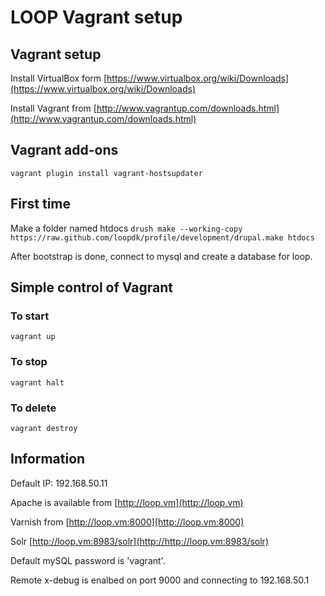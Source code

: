 # LOOP Vagrant setup

## Vagrant setup
Install VirtualBox form [https://www.virtualbox.org/wiki/Downloads](https://www.virtualbox.org/wiki/Downloads)

Install Vagrant from [http://www.vagrantup.com/downloads.html](http://www.vagrantup.com/downloads.html)

## Vagrant add-ons
`vagrant plugin install vagrant-hostsupdater`

## First time
Make a folder named htdocs
`drush make --working-copy https://raw.github.com/loopdk/profile/development/drupal.make htdocs`

After bootstrap is done, connect to mysql and create a database for loop.

## Simple control of Vagrant
### To start
`vagrant up`

### To stop
`vagrant halt`

### To delete
`vagrant destroy`

## Information
Default IP: 192.168.50.11

Apache is available from [http://loop.vm](http://loop.vm)

Varnish from [http://loop.vm:8000](http://loop.vm:8000)

Solr [http://loop.vm:8983/solr](http://http://loop.vm:8983/solr)

Default mySQL password is 'vagrant'.

Remote x-debug is enalbed on port 9000 and connecting to 192.168.50.1
